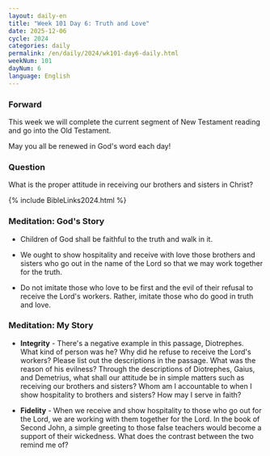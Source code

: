 ```yaml
---
layout: daily-en
title: "Week 101 Day 6: Truth and Love"
date: 2025-12-06
cycle: 2024
categories: daily
permalink: /en/daily/2024/wk101-day6-daily.html
weekNum: 101
dayNum: 6
language: English
---
```


### Forward     
This week we will complete the current segment of New Testament reading and go into the Old Testament.

May you all be renewed in God's word each day!

### Question     
What is the proper attitude in receiving our brothers and sisters in Christ?

{% include BibleLinks2024.html %} 

### Meditation: God's Story   
+ Children of God shall be faithful to the truth and walk in it. 

+ We ought to show hospitality and receive with love those brothers and sisters who go out in the name of the Lord so that we may work together for the truth. 

+ Do not imitate those who love to be first and the evil of their refusal to receive the Lord's workers. Rather, imitate those who do good in truth and love. 

### Meditation: My Story   
+ **Integrity** - There's a negative example in this passage, Diotrephes. What kind of person was he? Why did he refuse to receive the Lord's workers? Please list out the descriptions in the passage. What was the reason of his evilness? Through the descriptions of Diotrephes, Gaius, and Demetrius, what shall our attitude be in simple matters such as receiving our brothers and sisters? Whom am I accountable to when I show hospitality to brothers and sisters? How may I serve in faith? 

+ **Fidelity** - When we receive and show hospitality to those who go out for the Lord, we are working with them together for the Lord. In the book of Second John, a simple greeting to those false teachers would become a support of their wickedness. What does the contrast between the two remind me of?
